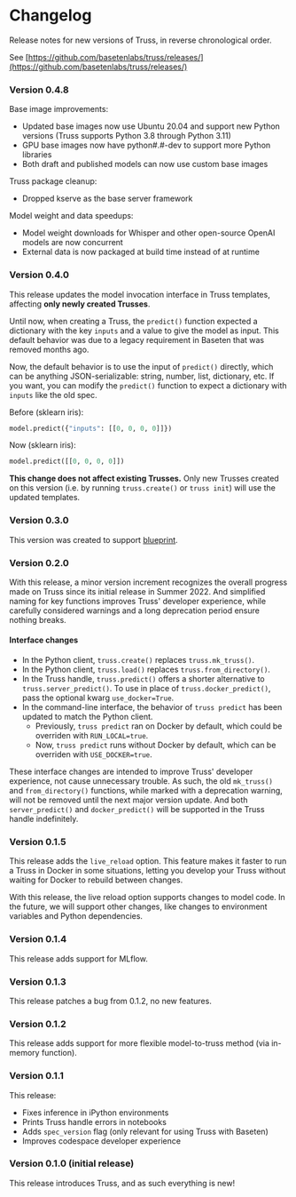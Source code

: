 # Changelog

Release notes for new versions of Truss, in reverse chronological order.

See [https://github.com/basetenlabs/truss/releases/](https://github.com/basetenlabs/truss/releases/)

### Version 0.4.8

Base image improvements:

* Updated base images now use Ubuntu 20.04 and support new Python versions (Truss supports Python 3.8 through Python 3.11)
* GPU base images now have python#.#-dev to support more Python libraries
* Both draft and published models can now use custom base images

Truss package cleanup:

* Dropped kserve as the base server framework

Model weight and data speedups:

* Model weight downloads for Whisper and other open-source OpenAI models are now concurrent
* External data is now packaged at build time instead of at runtime

### Version 0.4.0

This release updates the model invocation interface in Truss templates, affecting **only newly created Trusses**.

Until now, when creating a Truss, the `predict()` function expected a dictionary with the key `inputs` and a value to give the model as input. This default behavior was due to a legacy requirement in Baseten that was removed months ago.

Now, the default behavior is to use the input of `predict()` directly, which can be anything JSON-serializable: string, number, list, dictionary, etc. If you want, you can modify the `predict()` function to expect a dictionary with `inputs` like the old spec.

Before (sklearn iris):

```python
model.predict({"inputs": [[0, 0, 0, 0]]})
```

Now (sklearn iris):

```python
model.predict([[0, 0, 0, 0]])
```

**This change does not affect existing Trusses.** Only new Trusses created on this version (i.e. by running `truss.create()` or `truss init`) will use the updated templates.

### Version 0.3.0

This version was created to support [blueprint](https://blueprint.baseten.co).

### Version 0.2.0

With this release, a minor version increment recognizes the overall progress made on Truss since its initial release in Summer 2022. And simplified naming for key functions improves Truss' developer experience, while carefully considered warnings and a long deprecation period ensure nothing breaks.

#### Interface changes

* In the Python client, `truss.create()` replaces `truss.mk_truss()`.
* In the Python client, `truss.load()` replaces `truss.from_directory()`.
* In the Truss handle, `truss.predict()` offers a shorter alternative to `truss.server_predict()`. To use in place of `truss.docker_predict()`, pass the optional kwarg `use_docker=True`.
* In the command-line interface, the behavior of `truss predict` has been updated to match the Python client.
  * Previously, `truss predict` ran on Docker by default, which could be overriden with `RUN_LOCAL=true`.
  * Now, `truss predict` runs without Docker by default, which can be overriden with `USE_DOCKER=true`.

These interface changes are intended to improve Truss' developer experience, not cause unnecessary trouble. As such, the old `mk_truss()` and `from_directory()` functions, while marked with a deprecation warning, will not be removed until the next major version update. And both `server_predict()` and `docker_predict()` will be supported in the Truss handle indefinitely.

### Version 0.1.5

This release adds the `live_reload` option. This feature makes it faster to run a Truss in Docker in some situations, letting you develop your Truss without waiting for Docker to rebuild between changes.

With this release, the live reload option supports changes to model code. In the future, we will support other changes, like changes to environment variables and Python dependencies.

### Version 0.1.4

This release adds support for MLflow.

### Version 0.1.3

This release patches a bug from 0.1.2, no new features.

### Version 0.1.2

This release adds support for more flexible model-to-truss method (via in-memory function).

### Version 0.1.1

This release:

* Fixes inference in iPython environments
* Prints Truss handle errors in notebooks
* Adds `spec_version` flag (only relevant for using Truss with Baseten)
* Improves codespace developer experience

### Version 0.1.0 (initial release)

This release introduces Truss, and as such everything is new!
